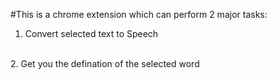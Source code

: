 #This is a chrome extension which can perform 2 major tasks:
<br>
1. Convert selected text to Speech
<br>
2. Get you the defination of the selected word